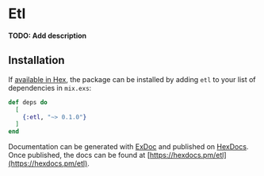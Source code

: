 # Etl

**TODO: Add description**

## Installation

If [available in Hex](https://hex.pm/docs/publish), the package can be installed
by adding `etl` to your list of dependencies in `mix.exs`:

```elixir
def deps do
  [
    {:etl, "~> 0.1.0"}
  ]
end
```

Documentation can be generated with [ExDoc](https://github.com/elixir-lang/ex_doc)
and published on [HexDocs](https://hexdocs.pm). Once published, the docs can
be found at [https://hexdocs.pm/etl](https://hexdocs.pm/etl).

